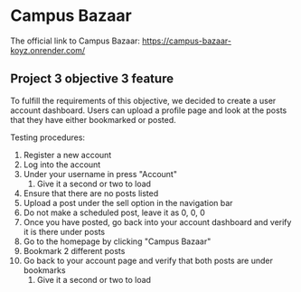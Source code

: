 # Campus Bazaar
The official link to Campus Bazaar: https://campus-bazaar-koyz.onrender.com/

## Project 3 objective 3 feature
To fulfill the requirements of this objective, we decided to create a user account dashboard. Users can upload a profile page and look at the posts that they have either bookmarked or posted.


Testing procedures:
1. Register a new account
2. Log into the account
3. Under your username in press "Account"
   1. Give it a second or two to load
4. Ensure that there are no posts listed
5. Upload a post under the sell option in the navigation bar
6. Do not make a scheduled post, leave it as 0, 0, 0
7. Once you have posted, go back into your account dashboard and verify it is there under posts
8. Go to the homepage by clicking "Campus Bazaar"
9. Bookmark 2 different posts
10. Go back to your account page and verify that both posts are under bookmarks
    1. Give it a second or two to load